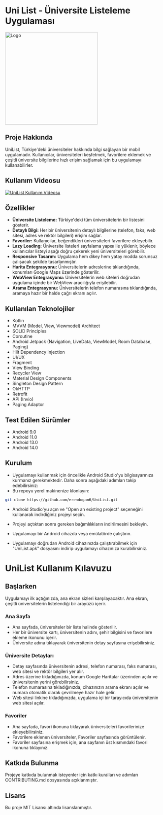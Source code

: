 # Uni List - Üniversite Listeleme Uygulaması

<img src="https://i.hizliresim.com/1cqoh2b.png" alt="Logo" width="300" height="300">

## Proje Hakkında
UniList, Türkiye'deki üniversiteler hakkında bilgi sağlayan bir mobil uygulamadır. Kullanıcılar, üniversiteleri keşfetmek, favorilere eklemek ve çeşitli üniversite bilgilerine hızlı erişim sağlamak için bu uygulamayı kullanabilirler.


## Kullanım Videosu

[![UniList Kullanım Videosu](https://img.youtube.com/vi/rE5Q879b0PA/0.jpg)](https://www.youtube.com/watch?v=rE5Q879b0PA "UniList Kullanım Videosu")


## Özellikler

- **Üniversite Listeleme:** Türkiye'deki tüm üniversitelerin bir listesini gösterir.
- **Detaylı Bilgi:** Her bir üniversitenin detaylı bilgilerine (telefon, faks, web sitesi, adres ve rektör bilgileri) erişim sağlar.
- **Favoriler:** Kullanıcılar, beğendikleri üniversiteleri favorilere ekleyebilir.
- **Lazy Loading:** Üniversite listeleri sayfalama yapısı ile yüklenir, böylece kullanıcılar listeyi aşağı doğru çekerek yeni üniversiteleri görebilir.
- **Responsive Tasarım:** Uygulama hem dikey hem yatay modda sorunsuz çalışacak şekilde tasarlanmıştır.
- **Harita Entegrasyonu:** Üniversitelerin adreslerine tıklandığında, konumları Google Maps üzerinde gösterilir.
- **WebView Entegrasyonu:** Üniversitelerin web siteleri doğrudan uygulama içinde bir WebView aracılığıyla erişilebilir.
- **Arama Entegrasyonu:** Üniversitelerin telefon numarasına tıklandığında, aramaya hazır bir halde çağrı ekranı açılır.

## Kullanılan Teknolojiler
- Kotlin
- MVVM (Model, View, Viewmodel) Architect
- SOLID Principles
- Coroutine
- Android Jetpack (Navigation, LiveData, ViewModel, Room Database, Paging)
- Hilt Dependency Injection
- UI/UX
- Fragment
- View Binding
- Recycler View
- Material Design Components
- Singleton Design Pattern
- OkHTTP
- Retrofit
- API (Invio)
- Paging Adaptor

## Test Edilen Sürümler
- Android 9.0
- Android 11.0
- Android 13.0
- Android 14.0

## Kurulum

- Uygulamayı kullanmak için öncelikle Android Studio'yu bilgisayarınıza kurmanız gerekmektedir. Daha sonra aşağıdaki adımları takip edebilirsiniz:
- Bu repoyu yerel makinenize klonlayın:
```bash
git clone https://github.com/erendogan6/UniList.git
```
- Android Studio'yu açın ve "Open an existing project" seçeneğini kullanarak indirdiğiniz projeyi seçin.
- Projeyi açtıktan sonra gereken bağımlılıkların indirilmesini bekleyin.
- Uygulamayı bir Android cihazda veya emülatörde çalıştırın.

- Uygulamayı doğrudan Android cihazınızda çalıştırabilmek için "UniList.apk" dosyasını indirip uygulamayı cihazınıza kurabilirsiniz.

# UniList Kullanım Kılavuzu

## Başlarken

Uygulamayı ilk açtığınızda, ana ekran sizleri karşılayacaktır. Ana ekran, çeşitli üniversitelerin listelendiği bir arayüzü içerir.

### Ana Sayfa

- Ana sayfada, üniversiteler bir liste halinde gösterilir.
- Her bir üniversite kartı, üniversitenin adını, şehir bilgisini ve favorilere ekleme ikonunu içerir.
- Üniversite adına tıklayarak üniversitenin detay sayfasına erişebilirsiniz.

### Üniversite Detayları

- Detay sayfasında üniversitenin adresi, telefon numarası, faks numarası, web sitesi ve rektör bilgileri yer alır.
- Adres üzerine tıkladığınızda, konum Google Haritalar üzerinden açılır ve üniversitenin yerini görebilirsiniz.
- Telefon numarasına tıkladığınızda, cihazınızın arama ekranı açılır ve numara otomatik olarak çevrilmeye hazır hale gelir.
- Web sitesi linkine tıkladığınızda, uygulama içi bir tarayıcıda üniversitenin web sitesi açılır.

### Favoriler

- Ana sayfada, favori ikonuna tıklayarak üniversiteleri favorilerinize ekleyebilirsiniz.
- Favorilere eklenen üniversiteler, Favoriler sayfasında görüntülenir.
- Favoriler sayfasına erişmek için, ana sayfanın üst kısmındaki favori ikonuna tıklayınız.

## Katkıda Bulunma ##

Projeye katkıda bulunmak isteyenler için katkı kuralları ve adımları CONTRIBUTING.md dosyasında açıklanmıştır.

##  Lisans ## 
Bu proje MIT Lisansı altında lisanslanmıştır.
